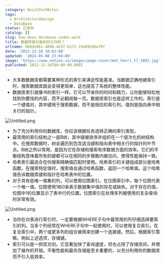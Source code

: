 ```yaml
---
category: QuickTechBites
tags:
  - ArchitectureDesign
  - DataBase
status: 已发布
catalog: []
slug: how-does-database-index-work
title: 数据库索引是如何工作的？
urlname: 068d18b1-489b-4e37-b172-33e892d6a70f
date: '2023-12-10 20:02:00'
updated: '2024-05-08 23:04:00'
image: 'https://www.notion.so/images/page-cover/met_henri_tl_1892.jpg'
published: 2022-12-10T08:00:00.000Z
---
```

- 大多数数据库都需要某种形式的索引来满足性能基准。当数据正确地被索引时，搜索数据库就会变得更简单，这也提高了系统的整体性能。
- 数据库索引就像书的索引一样。它可以节省你的时间和精力，让你能够轻松地找到你要找的内容，而不必翻阅每一页。数据库索引也是这样工作的。索引是一个键值对，其中键用于搜索数据，而不是相应的索引列，值则是指向表中相关行的指针。

![Untitled.png](https://prod-files-secure.s3.us-west-2.amazonaws.com/5d24fe63-e567-4804-86f9-9fdc62e13082/3e87f042-644d-48ab-9a58-227f3d930d71/Untitled.png?X-Amz-Algorithm=AWS4-HMAC-SHA256&X-Amz-Content-Sha256=UNSIGNED-PAYLOAD&X-Amz-Credential=ASIAZI2LB466W74LLV7W%2F20250308%2Fus-west-2%2Fs3%2Faws4_request&X-Amz-Date=20250308T213307Z&X-Amz-Expires=3600&X-Amz-Security-Token=IQoJb3JpZ2luX2VjEB0aCXVzLXdlc3QtMiJGMEQCIDmWxBZhhQqFlahfW6ECoNqT8re7y%2Fl7%2BIkryldfSjdPAiAH1n8UL%2B7d697R0mAAOP2pgsNmgpueqApwrZw%2BLDN%2FZSr%2FAwhmEAAaDDYzNzQyMzE4MzgwNSIMaMVfl7CZ25q85oGOKtwDCZYxBYvO67MX3g8jNbv3VD23QdTPwqc3y3%2FHCE4pnLAnXgyAJlXanu1Or3cPdWxVgy4%2BE4JDw4Ir3BasdM15Ne82ryvozL0iCYE%2FRqDX83vISsLrR%2BONKQUvnHubzS7VkmzfXZ7gHqIrKMby5ozbQB8Ki7C3a8KrU9MPrkah133PpAAe6RBF9tbUD1vGmTbTbgUZ3eD%2FvIxQLxpAWgG5vR3f2iUZTyH4gPaD14xb8J20Ucw8uF01CjvDbL9ttSKoUixWcdnKJq3eYwVuZIt98BHsLOfA8LzkrS02DjDHgmP01CBHJNY5P%2F7zwxZ5YX6u3zdbzemEAHt4elVJTfEzWDATeqPQy%2B1SRQXeX26hBv6nwSTlac7cwvgjvCmS3xOwT2kAknBC%2B0fAyS0rqd2z9B9vNsFIBsK0rU%2B9kIOZ%2FWRYZW%2FSbnzTU9Xoh560QjLbbGaYDgu1Ed9cVpJ07%2Bb10b3a6OCtKZJdddkJEDSJA77fV1JJ8UALR2EiCkuincz6xRfWHWhCarduIGVdQRvswX0QAsgTLsrXoFZu6F1gh8o%2B8eX8MnTy0g%2BewmLpud4Lslz%2BxaD6UvL7x96NfzmLM0BM3YFLuMUTrc%2B1ae3UbPWXHhJu5flFJMGsyMcwk9OyvgY6pgEYYfu6J4nZPH9HSy1fuJpbDPFWkx%2BzV3ZSb%2BjknIUFdOJbNiW4Q%2FKr%2BdBk3lA2YDPvF951R5Vp8IjNtAeDIPEts5n4PtbBNTh5kjBhe%2FIYggT4e5EX%2BHA%2BrDIRmKHx62E1Cimxyxjao%2BsXZRMSV3AbTC4%2BikLN%2FMIj9IvgX851bs0kWFoZ9jtv%2BDgE%2FLVK%2Fb3g65q3O9d0xq0IJ2iBSFn4u860UTbi&X-Amz-Signature=4f0a1cd5a6530d11dac5f41002c519c9efb46cc709e0adbd429cdf5b3cd66bac&X-Amz-SignedHeaders=host&x-id=GetObject)

- 为了充分利用你的数据库，你应该根据任务选择正确的索引类型。
- 最常用的索引结构之一是B树，其中键被排序并组织在一个层次化的树结构中。在搜索数据时，树会遍历到包含适当键和指向表中相关行的指针的叶节点。B树之所以常用，是因为它在存储和搜索有序数据方面的效率。它们的平衡结构意味着所有的键都可以在相同的步骤数内被访问，使得性能保持一致。
- 哈希索引最适合在你搜索精确值匹配时使用。哈希索引的关键组成部分是哈希函数。在搜索特定值时，搜索值会通过哈希函数，返回一个哈希值。这个哈希值告诉数据库键和指针在哈希表中的位置。
- 对于具有低唯一值集的列，可以使用位图索引。在位图索引中，每个位图代表一个唯一值。位图使用1和0来表示数据集中值的存在或缺失。对于存在的值，位图中1的位置显示了表中行的位置。位图索引在处理多列被使用的复杂查询时非常有效。

![Untitled.png](https://prod-files-secure.s3.us-west-2.amazonaws.com/5d24fe63-e567-4804-86f9-9fdc62e13082/25e88b4a-737d-484e-85cc-b7fe2444aa3c/Untitled.png?X-Amz-Algorithm=AWS4-HMAC-SHA256&X-Amz-Content-Sha256=UNSIGNED-PAYLOAD&X-Amz-Credential=ASIAZI2LB466W74LLV7W%2F20250308%2Fus-west-2%2Fs3%2Faws4_request&X-Amz-Date=20250308T213307Z&X-Amz-Expires=3600&X-Amz-Security-Token=IQoJb3JpZ2luX2VjEB0aCXVzLXdlc3QtMiJGMEQCIDmWxBZhhQqFlahfW6ECoNqT8re7y%2Fl7%2BIkryldfSjdPAiAH1n8UL%2B7d697R0mAAOP2pgsNmgpueqApwrZw%2BLDN%2FZSr%2FAwhmEAAaDDYzNzQyMzE4MzgwNSIMaMVfl7CZ25q85oGOKtwDCZYxBYvO67MX3g8jNbv3VD23QdTPwqc3y3%2FHCE4pnLAnXgyAJlXanu1Or3cPdWxVgy4%2BE4JDw4Ir3BasdM15Ne82ryvozL0iCYE%2FRqDX83vISsLrR%2BONKQUvnHubzS7VkmzfXZ7gHqIrKMby5ozbQB8Ki7C3a8KrU9MPrkah133PpAAe6RBF9tbUD1vGmTbTbgUZ3eD%2FvIxQLxpAWgG5vR3f2iUZTyH4gPaD14xb8J20Ucw8uF01CjvDbL9ttSKoUixWcdnKJq3eYwVuZIt98BHsLOfA8LzkrS02DjDHgmP01CBHJNY5P%2F7zwxZ5YX6u3zdbzemEAHt4elVJTfEzWDATeqPQy%2B1SRQXeX26hBv6nwSTlac7cwvgjvCmS3xOwT2kAknBC%2B0fAyS0rqd2z9B9vNsFIBsK0rU%2B9kIOZ%2FWRYZW%2FSbnzTU9Xoh560QjLbbGaYDgu1Ed9cVpJ07%2Bb10b3a6OCtKZJdddkJEDSJA77fV1JJ8UALR2EiCkuincz6xRfWHWhCarduIGVdQRvswX0QAsgTLsrXoFZu6F1gh8o%2B8eX8MnTy0g%2BewmLpud4Lslz%2BxaD6UvL7x96NfzmLM0BM3YFLuMUTrc%2B1ae3UbPWXHhJu5flFJMGsyMcwk9OyvgY6pgEYYfu6J4nZPH9HSy1fuJpbDPFWkx%2BzV3ZSb%2BjknIUFdOJbNiW4Q%2FKr%2BdBk3lA2YDPvF951R5Vp8IjNtAeDIPEts5n4PtbBNTh5kjBhe%2FIYggT4e5EX%2BHA%2BrDIRmKHx62E1Cimxyxjao%2BsXZRMSV3AbTC4%2BikLN%2FMIj9IvgX851bs0kWFoZ9jtv%2BDgE%2FLVK%2Fb3g65q3O9d0xq0IJ2iBSFn4u860UTbi&X-Amz-Signature=a528816265fb06d6c053274ddba9a6633f2b41dbb4e87cb2b64e898118105bed&X-Amz-SignedHeaders=host&x-id=GetObject)

- 当你在对表进行索引时，一定要根据WHERE子句中最常用的列仔细选择要索引的列。当多个列经常在WHERE子句中一起使用时，可以使用复合索引。在复合索引中，两个或更多列的组合被用来创建一个连接键。然后，根据索引策略，例如上述选项，存储键。
- 索引可以是一把双刃剑。它显著加快了查询速度，但也占用了存储空间，并增加了操作的开销。平衡性能和最优存储是至关重要的，以充分利用你的数据库而不引入低效率。
